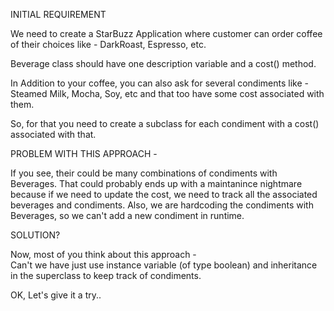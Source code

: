 INITIAL REQUIREMENT

We need to create a StarBuzz Application where customer can order coffee of their choices like - DarkRoast, Espresso, etc.

Beverage class should have one description variable and a cost() method.

In Addition to your coffee, you can also ask for several condiments like - Steamed Milk, Mocha, Soy, etc and that too have some cost associated with them.

So, for that you need to create a subclass for each condiment with a cost() associated with that.


PROBLEM WITH THIS APPROACH - 

If you see, their could be many combinations of condiments with Beverages. That could probably ends up with a maintanince nightmare because if we need to update the cost, we need to track all the associated beverages and condiments. Also, we are hardcoding the condiments with Beverages, so we can't add a new condiment in runtime.


SOLUTION?

Now, most of you think about this approach - <br />
Can't we have just use instance variable (of type boolean) and inheritance in the superclass to keep track of condiments.

OK, Let's give it a try..